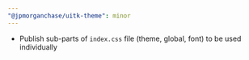 ```yaml
---
"@jpmorganchase/uitk-theme": minor
---
```


- Publish sub-parts of `index.css` file (theme, global, font) to be used individually
